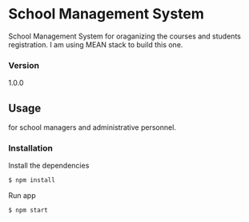 # School Management System

School Management System for oraganizing the courses and students registration. I am using MEAN stack to build this one. 

### Version
1.0.0

## Usage
for school managers and administrative personnel. 

### Installation

Install the dependencies

```sh
$ npm install
```
Run app

```sh
$ npm start
```
